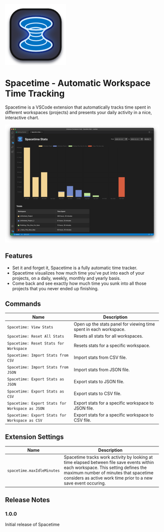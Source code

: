 ![Spacetime Logo](https://raw.githubusercontent.com/JoelBesada/spacetime/master/assets/Logo.png)
# Spacetime - Automatic Workspace Time Tracking
Spacetime is a VSCode extension that automatically tracks time spent in different workspaces (projects) and presents your daily activity in a nice, interactive chart. 

![Spacetime Screenshot](https://raw.githubusercontent.com/JoelBesada/spacetime/master/assets/Screenshot.png)

## Features

- Set it and forget it, Spacetime is a fully automatic time tracker. 
- Spacetime visualizes how much time you've put into each of your projects, on a daily, weekly, monthly and yearly basis. 
- Come back and see exactly how much time you sunk into all those projects that you never ended up finishing. 

## Commands
| Name | Description |
| ---- | ----------- |
| `Spacetime: View Stats` | Open up the stats panel for viewing time spent in each workspace. |
|	`Spacetime: Reset All Stats` | Resets all stats for all workspaces. |
|	`Spacetime: Reset Stats for Workspace` | Resets stats for a specific workspace. |
|	`Spacetime: Import Stats from CSV` | Import stats from CSV file. |
|	`Spacetime: Import Stats from JSON` | Import stats from JSON file.
|	`Spacetime: Export Stats as JSON` | Export stats to JSON file. |
|	`Spacetime: Export Stats as CSV` | Export stats to CSV file. |
|	`Spacetime: Export Stats for Workspace as JSON` | Export stats for a specific workspace to JSON file. |
|	`Spacetime: Export Stats for Workspace as CSV` | Export stats for a specific workspace to CSV file. |

## Extension Settings
| Name | Description |
| ---- | ----------- |
| `spacetime.maxIdleMinutes` | Spacetime tracks work activity by looking at time elapsed between file save events within each workspace. This setting defines the maximum number of minutes that spacetime considers as active work time prior to a new save event occuring.|


## Release Notes

### 1.0.0

Initial release of Spacetime
